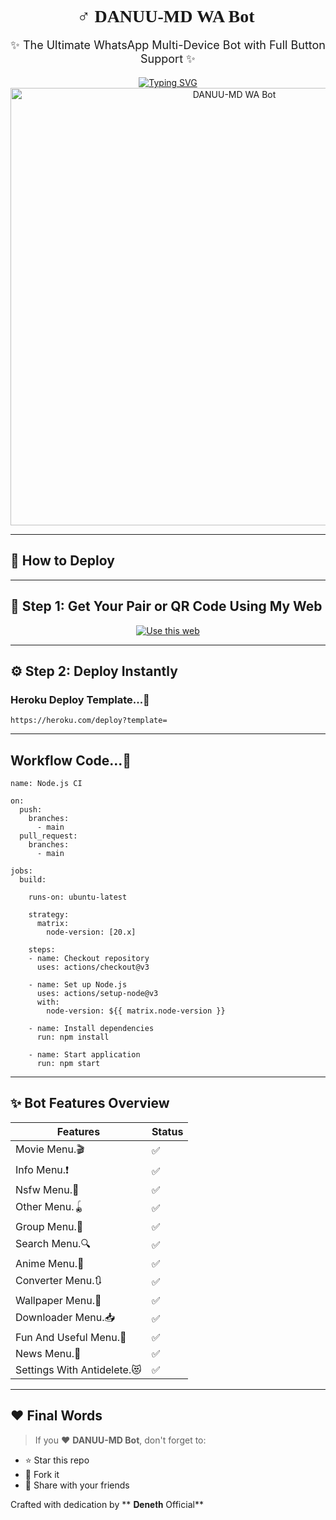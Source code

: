 <h1 align="center" style="font-family: 'Ribeye', cursive;">🧚‍♂️ DANUU-MD WA Bot 🤍</h1>
<p align="center" style="font-size: 18px;">✨ The Ultimate WhatsApp Multi-Device Bot with Full Button Support ✨</p>

<div align="center">
  <a href="https://git.io/typing-svg">
    <img src="https://readme-typing-svg.demolab.com?font=Ribeye&size=40&pause=1000&color=00FFD1&center=true&width=800&height=80&lines=Welcome+to+Manu-MD;Your+Smart+Group+Assistant;By+Manul+Official" alt="Typing SVG" />
  </a>
</div>

<div align="center">
  <a href="https://youtube.com/@ManulOfficialTech">
    <img src="https://manul-official-new-api-site.vercel.app/manu-md" alt="DANUU-MD WA Bot" width="700">
  </a>
</div>

---

## 🚀 How to Deploy
---

## 🔗 Step 1: Get Your Pair or QR Code Using My Web

<p align="center"> <a href="https://manu-md-new-public-web.vercel.app/" target="_blank"> <img src="https://img.shields.io/badge/Use%20this%20Web-green?style=for-the-badge&logo=github" alt="Use this web"> </a> </p>

---

## ⚙️ Step 2: Deploy Instantly

### Heroku Deploy Template...🍃

```
https://heroku.com/deploy?template=
```
---
## Workflow Code...🍃

```
name: Node.js CI

on:
  push:
    branches:
      - main
  pull_request:
    branches:
      - main

jobs:
  build:

    runs-on: ubuntu-latest

    strategy:
      matrix:
        node-version: [20.x]

    steps:
    - name: Checkout repository
      uses: actions/checkout@v3

    - name: Set up Node.js
      uses: actions/setup-node@v3
      with:
        node-version: ${{ matrix.node-version }}

    - name: Install dependencies
      run: npm install

    - name: Start application
      run: npm start
```
---

## ✨ Bot Features Overview

| Features              | Status |
|----------------------|--------|
| Movie Menu.🎬      | ✅     |
| Info Menu.❗            | ✅     |
| Nsfw Menu.🔞      | ✅     |
| Other Menu.🪀      | ✅     |
| Group Menu.👥       | ✅     |
| Search Menu.🔍      | ✅     |
| Anime Menu.💫       | ✅     |
| Converter Menu.🔃      | ✅     |
| Wallpaper Menu.🌌              | ✅     |
| Downloader Menu.📥              | ✅     |
| Fun And Useful Menu.🥳              | ✅     |
| News Menu.📰              | ✅     |
| Settings With Antidelete.😻              | ✅    |
---

## ❤️ Final Words

> If you ❤️ **DANUU-MD Bot**, don't forget to:
- ⭐ Star this repo  
- 🍴 Fork it  
- 📢 Share with your friends  

Crafted with dedication by ** 𝐃𝐞𝐧𝐞𝐭𝐡 Official**

